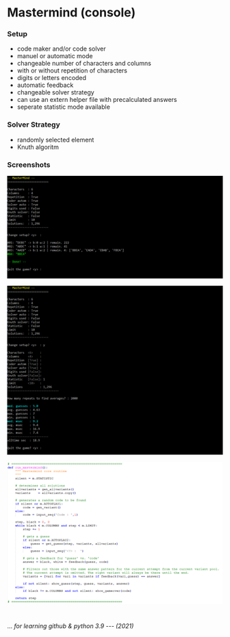 # Mastermind (console)

### Setup
- code maker and/or code solver
- manuel or automatic mode
- changeable number of characters and columns
- with or without repetition of characters
- digits or letters encoded
- automatic feedback
- changeable solver strategy
- can use an extern helper file with precalculated answers
- seperate statistic mode available


### Solver Strategy
- randomly selected element
- Knuth algoritm
 
 
### Screenshots
 
![MaMi_single](/screenshots/MaMi_single.png)
 
 
![MaMi_stat](/screenshots/MaMi_stat.png)
 
 
![MaMi_core](/screenshots/MaMi_core.png)
 

 
#
...
_for learning github & python 3.9 --- (2021)_
